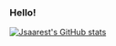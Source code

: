 ### Hello!

[![Jsaarest's GitHub stats](https://github-readme-stats.vercel.app/api?username=jsaarest)](https://github.com/anuraghazra/github-readme-stats)

<!--
**jsaarest/jsaarest** is a ✨ _special_ ✨ repository because its `README.md` (this file) appears on your GitHub profile.

Here are some ideas to get you started:

- 🔭 I’m currently working on ...
- 🌱 I’m currently learning ...
- 👯 I’m looking to collaborate on ...
- 🤔 I’m looking for help with ...
- 💬 Ask me about ...
- 📫 How to reach me: ...
- 😄 Pronouns: ...
- ⚡ Fun fact: ...
-->

